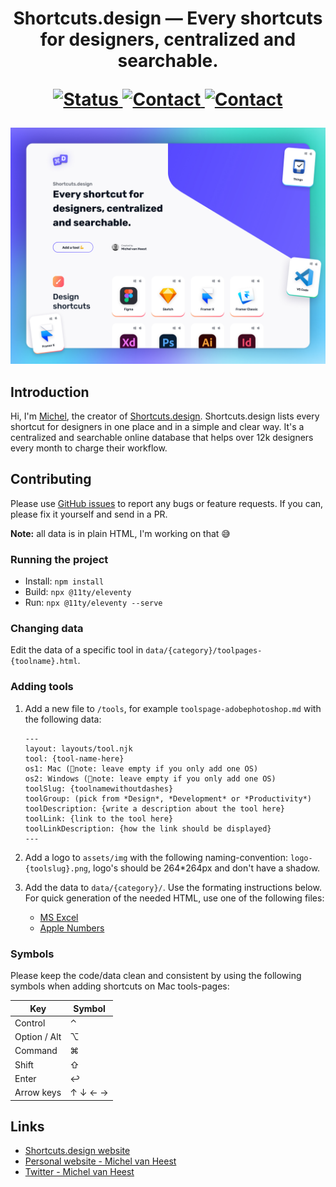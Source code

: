 <h1 align="center">
  Shortcuts.design — Every shortcuts for designers, centralized and searchable.<br>
  <p align="center">
	  <a href="https://stats.uptimerobot.com/kXWkYTnGQn">
	    <img src="https://img.shields.io/badge/status-stable-green.svg?style=flat" alt="Status">
	    <a href="https://app.netlify.com/sites/agitated-poincare-681d60/deploys">
	    <img src="https://api.netlify.com/api/v1/badges/1290ea78-7896-43cc-b8af-3742cc51f0d5/deploy-status" alt="Contact">
	  </a>
	  <a href="https://twitter.com/michelvanheest">
	    <img src="https://img.shields.io/badge/contact-michelvanheest-blue.svg?style=flat" alt="Contact">
	  </a>
  </p>
</h1>



![Shortcuts.design V2.0](shortcuts-design-social.jpg)

## Introduction
Hi, I'm [Michel](https://www.michelvanheest.com), the creator of [Shortcuts.design](https://shortcuts.design). Shortcuts.design lists every shortcut for designers in one place and in a simple and clear way. It's a centralized and searchable online database that helps over 12k designers every month to charge their workflow.

## Contributing
Please use [GitHub issues](https://github.com/michelvanheest/shortcuts-design-data/issues/new) to report any bugs or feature requests. If you can, please fix it yourself and send in a PR.

**Note:** all data is in plain HTML, I'm working on that 😅

### Running the project
- Install: `npm install`
- Build: `npx @11ty/eleventy`
- Run: `npx @11ty/eleventy --serve`

### Changing data
Edit the data of a specific tool in `data/{category}/toolpages-{toolname}.html`.

### Adding tools
1. Add a new file to `/tools`, for example `toolspage-adobephotoshop.md` with the following data:

	```
	---
	layout: layouts/tool.njk
	tool: {tool-name-here}
	os1: Mac (🚨note: leave empty if you only add one OS)
	os2: Windows (🚨note: leave empty if you only add one OS)
	toolSlug: {toolnamewithoutdashes}
	toolGroup: (pick from *Design*, *Development* or *Productivity*)
	toolDescription: {write a description about the tool here}
	toolLink: {link to the tool here}
	toolLinkDescription: {how the link should be displayed}
	---
	```
2. Add a logo to `assets/img` with the following naming-convention: `logo-{toolslug}.png`, logo's should be 264*264px and don't have a shadow.
3. Add the data to `data/{category}/`. Use the formating instructions below. For quick generation of the needed HTML, use one of the following files:
	- <a href="https://github.com/michelvanheest/shortcuts-design-data/blob/master/docs/Shortcuts.design-data-creator.xlsx">MS Excel</a>
	- <a href="https://github.com/michelvanheest/shortcuts-design-data/blob/master/docs/Shortcuts.design-data-creator.numbers">Apple Numbers</a>

### Symbols

Please keep the code/data clean and consistent by using the following symbols when adding shortcuts on Mac tools-pages:

| Key | Symbol |
|---|---|
| Control | ⌃ |
| Option / Alt | ⌥ |
| Command | ⌘ |
| Shift | ⇧ |
| Enter | ↩ |
| Arrow keys | ↑ ↓ ← → |


## Links
- [Shortcuts.design website](http://shortcuts.design/)
- [Personal website - Michel van Heest](https://www.michelvanheest.com)
- [Twitter - Michel van Heest](https://twitter.com/michelvanheest)
